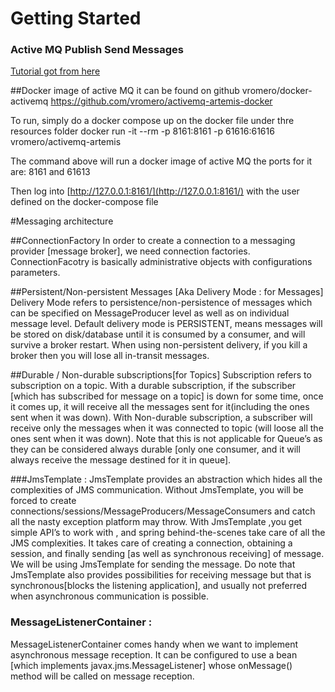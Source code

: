 # Getting Started

### Active MQ Publish Send Messages
[Tutorial got from here](http://websystique.com/spring/spring-4-jms-activemq-example-with-annotations/) 

##Docker image of active MQ
it can be found on github vromero/docker-activemq
https://github.com/vromero/activemq-artemis-docker

To run, simply do a docker compose up on the docker file under thre resources folder
    docker run -it --rm -p 8161:8161 -p 61616:61616 vromero/activemq-artemis
    
The command above will run a docker image of active MQ
the ports for it are:
    8161 and 61613

Then log into [http://127.0.0.1:8161/](http://127.0.0.1:8161/) with the user defined on the docker-compose file


#Messaging architecture

##ConnectionFactory
In order to create a connection to a messaging provider [message broker], we need connection factories. ConnectionFacotry is basically administrative objects with configurations parameters.

##Persistent/Non-persistent Messages [Aka Delivery Mode : for Messages]
  Delivery Mode refers to persistence/non-persistence of messages which can be specified on MessageProducer level as well as on individual message level. Default delivery mode is PERSISTENT, means messages will be stored on disk/database until it is consumed by a consumer, and will survive a broker restart. When using non-persistent delivery, if you kill a broker then you will lose all in-transit messages.

##Durable / Non-durable subscriptions[for Topics]
  Subscription refers to subscription on a topic. With a durable subscription, if the subscriber [which has subscribed for message on a topic] is down for some time, once it comes up, it will receive all the messages sent for it(including the ones sent when it was down). With Non-durable subscription, a subscriber will receive only the messages when it was connected to topic (will loose all the ones sent when it was down). Note that this is not applicable for Queue’s as they can be considered always durable [only one consumer, and it will always receive the message destined for it in queue].

###JmsTemplate : JmsTemplate provides an abstraction which hides all the complexities of JMS communication. Without JmsTemplate, you will be forced to create connections/sessions/MessageProducers/MessageConsumers and catch all the nasty exception platform may throw. With JmsTemplate ,you get simple API’s to work with , and spring behind-the-scenes take care of all the JMS complexities. It takes care of creating a connection, obtaining a session, and finally sending [as well as synchronous receiving] of message. We will be using JmsTemplate for sending the message. Do note that JmsTemplate also provides possibilities for receiving message but that is synchronous[blocks the listening application], and usually not preferred when asynchronous communication is possible.
   
###   MessageListenerContainer : 
MessageListenerContainer comes handy when we want to implement asynchronous message reception. It can be configured to use a bean [which implements javax.jms.MessageListener] whose onMessage() method will be called on message reception.
